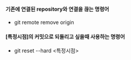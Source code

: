 #### 기존에 연결된 repository와 연결을 끊는 명령어
- git remote remove origin 

#### [특정시점]의 커밋으로 되돌리고 싶을때 사용하는 명령어
- git reset --hard <특정시점>
